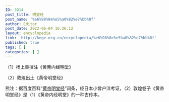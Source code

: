```yaml
---
ID: 3914
post_title: 明堂经
post_name: '%e6%98%8e%e5%a0%82%e7%bb%8f'
author: Editor
post_date: 2022-06-04 16:26:12
layout: encyclopedia
link: 'http://kege.org.cn/encyclopedia/%e6%98%8e%e5%a0%82%e7%bb%8f'
published: true
tags: [ ]
categories: [ ]
---
```

（1）杨上善撰注《黄帝内经明堂》

（2）敦煌出土《黄帝明堂经》

熊注：据百度百科“<a href="https://baike.baidu.com/item/%E9%BB%84%E5%B8%9D%E6%98%8E%E5%A0%82%E7%BB%8F/2949965">黄帝明堂经</a>”词条，经日本小曾户洋考证，（2）敦煌卷子《黄帝明堂经》是（1）《黄帝内经明堂》的一种古传本。